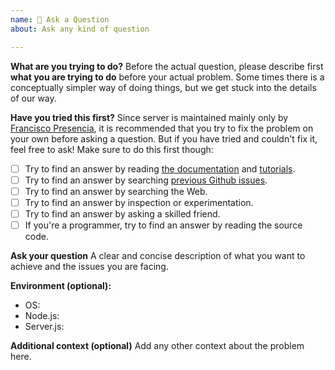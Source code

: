 ```yaml
---
name: 🐛 Ask a Question
about: Ask any kind of question

---
```


**What are you trying to do?**
Before the actual question, please describe first **what you are trying to do** before your actual problem. Some times there is a conceptually simpler way of doing things, but we get stuck into the details of our way.

**Have you tried this first?**
Since server is maintained mainly only by [Francisco Presencia](https://francisco.io/), it is recommended that you try to fix the problem on your own before asking a question. But if you have tried and couldn't fix it, feel free to ask! Make sure to do this first though:

- [ ] Try to find an answer by reading [the documentation](https://serverjs.io/documentation/) and [tutorials](https://serverjs.io/tutorials/).
- [ ] Try to find an answer by searching [previous Github issues](https://github.com/franciscop/server/issues/).
- [ ] Try to find an answer by searching the Web.
- [ ] Try to find an answer by inspection or experimentation.
- [ ] Try to find an answer by asking a skilled friend.
- [ ] If you're a programmer, try to find an answer by reading the source code.

**Ask your question**
A clear and concise description of what you want to achieve and the issues you are facing.

**Environment (optional):**
 - OS:
 - Node.js:
 - Server.js:

**Additional context (optional)**
Add any other context about the problem here.
